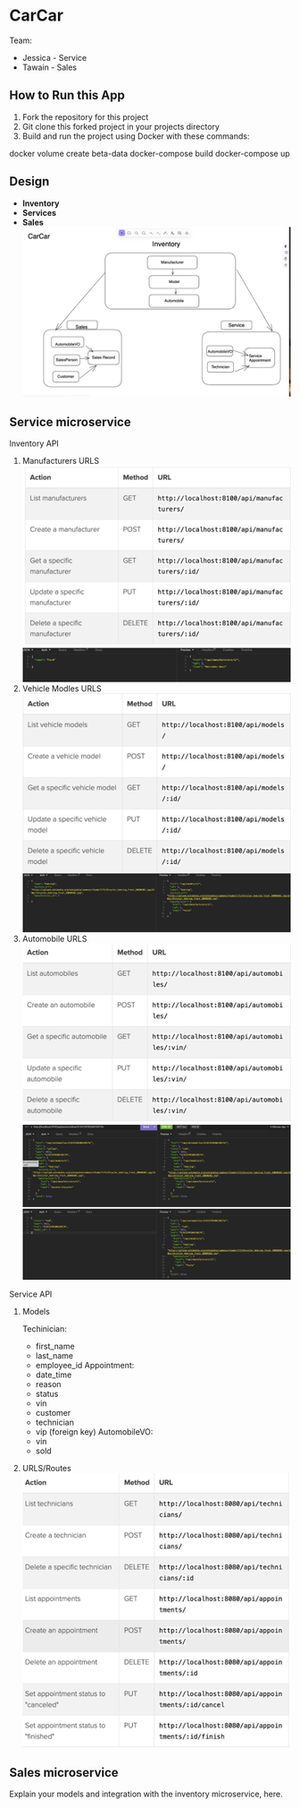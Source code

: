 # CarCar

Team:

* Jessica - Service
* Tawain - Sales

## How to Run this App
1. Fork the repository for this project
2. Git clone this forked project in your projects directory
3. Build and run the project using Docker with these commands:

docker volume create beta-data
docker-compose build
docker-compose up

## Design
- **Inventory**
- **Services**
- **Sales**
![img](/images/CarCarDiagram.png)


## Service microservice
 Inventory API
1. Manufacturers URLS
![img](/images/Manufacturers.png)
![img](/images/Manufacturersreturn.png)
2. Vehicle Modles URLS
![img](/images/Vehicle.png)
![img](/images/VehicleReturn.png)
3. Automobile URLS
![img](/images/Automobiles.png)
![img](images/AutomobileSpecific.png)
![img](/images/AutomobileCreate.png)

Service API
1. Models

    Techinician:
    - first_name
    - last_name
    - employee_id
    Appointment:
    - date_time
    - reason
    - status
    - vin
    - customer
    - technician
    - vip (foreign key)
    AutomobileVO:
    - vin
    - sold

2. URLS/Routes
![img](/images/Technicians&Appointments.png)


## Sales microservice

Explain your models and integration with the inventory
microservice, here.
